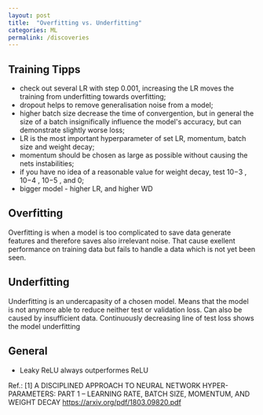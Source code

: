 ```yaml
---
layout: post
title:  "Overfitting vs. Underfitting"
categories: ML
permalink: /discoveries
---
```

## Training Tipps
- check out several LR with step 0.001, increasing the LR moves the training from underfitting towards overfitting;
- dropout helps to remove generalisation noise from a model;
- higher batch size decrease the time of convergention, but in general the size of a batch insignifically influence the model's accuracy, but can demonstrate slightly worse loss;
- LR is the most important hyperparameter of set LR, momentum, batch size and weight decay;
- momentum should be chosen as large as possible without causing the nets instabilities;
- if you have no idea of a reasonable value for weight decay, test 10−3 , 10−4 , 10−5 , and 0;
- bigger model - higher LR, and higher WD
## Overfitting
Overfitting is when a model is too complicated to save data generate features and therefore saves also irrelevant noise. That cause exellent performance on training data but fails to handle a data which is not yet been seen.
## Underfitting
Underfitting is an undercapasity of a chosen model. Means that the model is not anymore able to reduce neither test or validation loss. Can also be caused by insufficient data. Continuously decreasing line of test loss shows the model underfitting
## General
- Leaky ReLU always outperformes ReLU


Ref.:
[1] A DISCIPLINED APPROACH TO NEURAL NETWORK HYPER-PARAMETERS: PART 1 – LEARNING RATE, BATCH SIZE, MOMENTUM, AND WEIGHT DECAY https://arxiv.org/pdf/1803.09820.pdf
